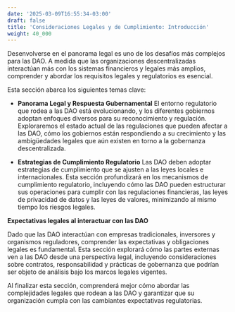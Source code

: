 ```yaml
---
date: '2025-03-09T16:55:34-03:00'
draft: false
title: 'Consideraciones Legales y de Cumplimiento: Introducción'
weight: 40_000
---
```


Desenvolverse en el panorama legal es uno de los desafíos más complejos para las DAO. A medida que las organizaciones descentralizadas interactúan más con los sistemas financieros y legales más amplios, comprender y abordar los requisitos legales y regulatorios es esencial.

Esta sección abarca los siguientes temas clave:

- **Panorama Legal y Respuesta Gubernamental**
El entorno regulatorio que rodea a las DAO está evolucionando, y los diferentes gobiernos adoptan enfoques diversos para su reconocimiento y regulación. Exploraremos el estado actual de las regulaciones que pueden afectar a las DAO, cómo los gobiernos están respondiendo a su crecimiento y las ambigüedades legales que aún existen en torno a la gobernanza descentralizada.

- **Estrategias de Cumplimiento Regulatorio**
Las DAO deben adoptar estrategias de cumplimiento que se ajusten a las leyes locales e internacionales. Esta sección profundizará en los mecanismos de cumplimiento regulatorio, incluyendo cómo las DAO pueden estructurar sus operaciones para cumplir con las regulaciones financieras, las leyes de privacidad de datos y las leyes de valores, minimizando al mismo tiempo los riesgos legales.

**Expectativas legales al interactuar con las DAO**

Dado que las DAO interactúan con empresas tradicionales, inversores y organismos reguladores, comprender las expectativas y obligaciones legales es fundamental. Esta sección explorará cómo las partes externas ven a las DAO desde una perspectiva legal, incluyendo consideraciones sobre contratos, responsabilidad y prácticas de gobernanza que podrían ser objeto de análisis bajo los marcos legales vigentes.

Al finalizar esta sección, comprenderá mejor cómo abordar las complejidades legales que rodean a las DAO y garantizar que su organización cumpla con las cambiantes expectativas regulatorias.
